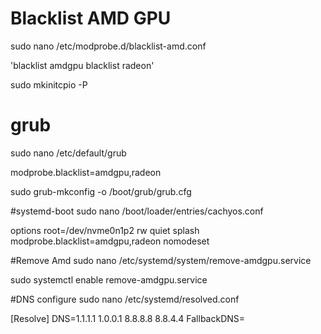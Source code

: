 # Blacklist AMD GPU 

sudo nano /etc/modprobe.d/blacklist-amd.conf

'blacklist amdgpu
blacklist radeon'

sudo mkinitcpio -P

# grub
sudo nano /etc/default/grub

modprobe.blacklist=amdgpu,radeon

sudo grub-mkconfig -o /boot/grub/grub.cfg

#systemd-boot
sudo nano /boot/loader/entries/cachyos.conf

options root=/dev/nvme0n1p2 rw quiet splash modprobe.blacklist=amdgpu,radeon nomodeset

#Remove Amd
sudo nano /etc/systemd/system/remove-amdgpu.service

sudo systemctl enable remove-amdgpu.service

#DNS configure
sudo nano /etc/systemd/resolved.conf

[Resolve]
DNS=1.1.1.1 1.0.0.1 8.8.8.8 8.8.4.4
FallbackDNS=
